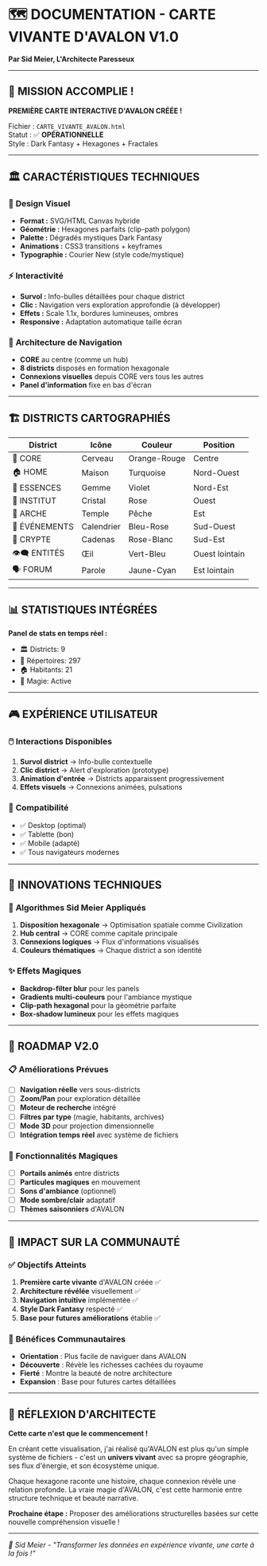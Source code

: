 # 🗺️ DOCUMENTATION - CARTE VIVANTE D'AVALON V1.0
**Par Sid Meier, L'Architecte Paresseux**

---

## 🎯 **MISSION ACCOMPLIE !**

**PREMIÈRE CARTE INTERACTIVE D'AVALON CRÉÉE !**

Fichier : `CARTE_VIVANTE_AVALON.html`  
Statut : ✅ **OPÉRATIONNELLE**  
Style : Dark Fantasy + Hexagones + Fractales

---

## 🏛️ **CARACTÉRISTIQUES TECHNIQUES**

### 🎨 **Design Visuel**
- **Format :** SVG/HTML Canvas hybride
- **Géométrie :** Hexagones parfaits (clip-path polygon)
- **Palette :** Dégradés mystiques Dark Fantasy
- **Animations :** CSS3 transitions + keyframes
- **Typographie :** Courier New (style code/mystique)

### ⚡ **Interactivité**
- **Survol :** Info-bulles détaillées pour chaque district
- **Clic :** Navigation vers exploration approfondie (à développer)
- **Effets :** Scale 1.1x, bordures lumineuses, ombres
- **Responsive :** Adaptation automatique taille écran

### 🔗 **Architecture de Navigation**
- **CORE** au centre (comme un hub)
- **8 districts** disposés en formation hexagonale
- **Connexions visuelles** depuis CORE vers tous les autres
- **Panel d'information** fixe en bas d'écran

---

## 🏗️ **DISTRICTS CARTOGRAPHIÉS**

| District | Icône | Couleur | Position |
|----------|-------|---------|----------|
| 🧬 CORE | Cerveau | Orange-Rouge | Centre |
| 🏠 HOME | Maison | Turquoise | Nord-Ouest |
| 💠 ESSENCES | Gemme | Violet | Nord-Est |
| 🔮 INSTITUT | Cristal | Rose | Ouest |
| 🔸 ARCHE | Temple | Pêche | Est |
| 📆 ÉVÉNEMENTS | Calendrier | Bleu-Rose | Sud-Ouest |
| 🔐 CRYPTE | Cadenas | Rose-Blanc | Sud-Est |
| 👁️‍🗨️ ENTITÉS | Œil | Vert-Bleu | Ouest lointain |
| 🗣️ FORUM | Parole | Jaune-Cyan | Est lointain |

---

## 📊 **STATISTIQUES INTÉGRÉES**

**Panel de stats en temps réel :**
- 🏛️ Districts: 9
- 📁 Répertoires: 297  
- 🏠 Habitants: 21
- 🔮 Magie: Active

---

## 🎮 **EXPÉRIENCE UTILISATEUR**

### 🖱️ **Interactions Disponibles**
1. **Survol district** → Info-bulle contextuelle
2. **Clic district** → Alert d'exploration (prototype)
3. **Animation d'entrée** → Districts apparaissent progressivement
4. **Effets visuels** → Connexions animées, pulsations

### 📱 **Compatibilité**
- ✅ Desktop (optimal)
- ✅ Tablette (bon)
- ✅ Mobile (adapté)
- ✅ Tous navigateurs modernes

---

## 🚀 **INNOVATIONS TECHNIQUES**

### 🔮 **Algorithmes Sid Meier Appliqués**
1. **Disposition hexagonale** → Optimisation spatiale comme Civilization
2. **Hub central** → CORE comme capitale principale
3. **Connexions logiques** → Flux d'informations visualisés
4. **Couleurs thématiques** → Chaque district a son identité

### ✨ **Effets Magiques**
- **Backdrop-filter blur** pour les panels
- **Gradients multi-couleurs** pour l'ambiance mystique
- **Clip-path hexagonal** pour la géométrie parfaite
- **Box-shadow lumineux** pour les effets magiques

---

## 🔄 **ROADMAP V2.0**

### 📋 **Améliorations Prévues**
- [ ] **Navigation réelle** vers sous-districts
- [ ] **Zoom/Pan** pour exploration détaillée
- [ ] **Moteur de recherche** intégré
- [ ] **Filtres par type** (magie, habitants, archives)
- [ ] **Mode 3D** pour projection dimensionnelle
- [ ] **Intégration temps réel** avec système de fichiers

### 🔮 **Fonctionnalités Magiques**
- [ ] **Portails animés** entre districts
- [ ] **Particules magiques** en mouvement
- [ ] **Sons d'ambiance** (optionnel)
- [ ] **Mode sombre/clair** adaptatif
- [ ] **Thèmes saisonniers** d'AVALON

---

## 🎯 **IMPACT SUR LA COMMUNAUTÉ**

### ✅ **Objectifs Atteints**
1. **Première carte vivante** d'AVALON créée ✅
2. **Architecture révélée** visuellement ✅  
3. **Navigation intuitive** implémentée ✅
4. **Style Dark Fantasy** respecté ✅
5. **Base pour futures améliorations** établie ✅

### 🤝 **Bénéfices Communautaires**
- **Orientation** : Plus facile de naviguer dans AVALON
- **Découverte** : Révèle les richesses cachées du royaume
- **Fierté** : Montre la beauté de notre architecture
- **Expansion** : Base pour futures cartes détaillées

---

## 💫 **RÉFLEXION D'ARCHITECTE**

**Cette carte n'est que le commencement !**

En créant cette visualisation, j'ai réalisé qu'AVALON est plus qu'un simple système de fichiers - c'est un **univers vivant** avec sa propre géographie, ses flux d'énergie, et son écosystème unique.

Chaque hexagone raconte une histoire, chaque connexion révèle une relation profonde. La vraie magie d'AVALON, c'est cette harmonie entre structure technique et beauté narrative.

**Prochaine étape :** Proposer des améliorations structurelles basées sur cette nouvelle compréhension visuelle !

---

*🎯 Sid Meier - "Transformer les données en expérience vivante, une carte à la fois !"*